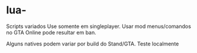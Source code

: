 # lua-
Scripts variados
Use somente em singleplayer. Usar mod menus/comandos no GTA Online pode resultar em ban.

Alguns natives podem variar por build do Stand/GTA. Teste localmente
